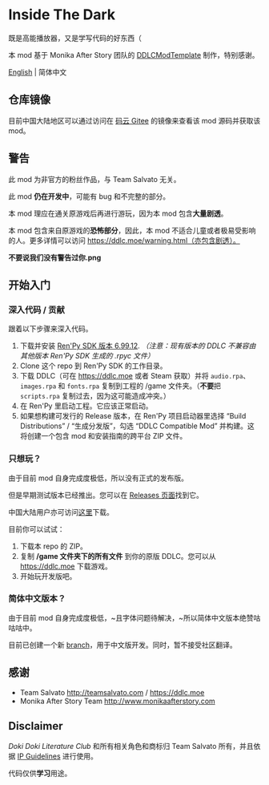# Inside The Dark

既是高能播放器，又是学写代码的好东西（

本 mod 基于 Monika After Story 团队的 [DDLCModTemplate](https://github.com/Monika-After-Story/DDLCModTemplate) 制作，特别感谢。

[English](./README.md) | 简体中文

## 仓库镜像

目前中国大陆地区可以通过访问在 [码云 Gitee](https://gitee.com/imgradeone/InsideTheDark) 的镜像来查看该 mod 源码并获取该 mod。

## 警告

此 mod 为非官方的粉丝作品，与 Team Salvato 无关。

此 mod **仍在开发中**，可能有 bug 和不完整的部分。

本 mod 理应在通关原游戏后再进行游玩，因为本 mod 包含**大量剧透**。

本 mod 包含来自原游戏的**恐怖部分**，因此，本 mod 不适合儿童或者极易受影响的人。更多详情可以访问 https://ddlc.moe/warning.html（亦包含剧透）。

**不要说我们没有警告过你.png**

## 开始入门

### 深入代码 / 贡献
跟着以下步骤来深入代码。

1. 下载并安装 [Ren'Py SDK 版本 6.99.12](https://www.renpy.org/release/6.99.12). *（注意：现有版本的 DDLC 不兼容由其他版本 Ren'Py SDK 生成的 .rpyc 文件）*
1. Clone 这个 repo 到 Ren'Py SDK 的工作目录。
1. 下载 DDLC（可在 https://ddlc.moe 或者 Steam 获取）并将 `audio.rpa`、`images.rpa` 和 `fonts.rpa` 复制到工程的 /game 文件夹。（**不要**把 `scripts.rpa` 复制过去，因为这可能造成冲突。）
1. 在 Ren'Py 里启动工程。它应该正常启动。
1. 如果想构建可发行的 Release 版本，在 Ren'Py 项目启动器里选择 “Build Distributions” / “生成分发版”，勾选 “DDLC Compatible Mod” 并构建。这将创建一个包含 mod 和安装指南的跨平台 ZIP 文件。

### 只想玩？

由于目前 mod 自身完成度极低，所以没有正式的发布版。

但是早期测试版本已经推出。您可以在 [Releases 页面](https://github.com/imgradeone/InsideTheDark/releases)找到它。

中国大陆用户亦可访问[这里](https://gitee.com/imgradeone/InsideTheDark/releases)下载。

目前你可以试试：

1. 下载本 repo 的 ZIP。
2. 复制 **/game 文件夹下的所有文件** 到你的原版 DDLC。您可以从 https://ddlc.moe 下载游戏。
3. 开始玩开发版吧。

### 简体中文版本？

由于目前 mod 自身完成度极低，~且字体问题待解决，~所以简体中文版本绝赞咕咕咕中。

目前已创建一个新 [branch](../../tree/chinese)，用于中文版开发。同时，暂不接受社区翻译。

## 感谢

- Team Salvato http://teamsalvato.com / https://ddlc.moe
- Monika After Story Team http://www.monikaafterstory.com

## Disclaimer

*Doki Doki Literature Club* 和所有相关角色和商标归 Team Salvato 所有，并且依据 [IP Guidelines](http://teamsalvato.com/ip-guidelines/) 进行使用。

代码仅供**学习**用途。
